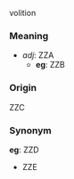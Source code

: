 volition
### Meaning
+ _adj_: ZZA
    + __eg__: ZZB

### Origin

ZZC

### Synonym

__eg__: ZZD

+ ZZE



